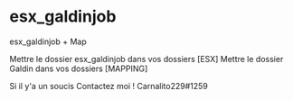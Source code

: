 # esx_galdinjob
esx_galdinjob + Map

Mettre le dossier esx_galdinjob dans vos dossiers [ESX]
Mettre le dossier Galdin dans vos dossiers [MAPPING]

Si il y'a un soucis Contactez moi ! Carnalito229#1259
